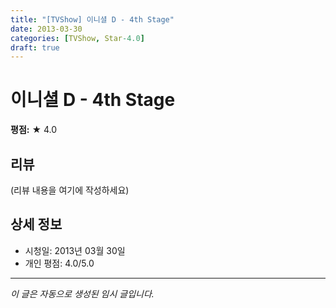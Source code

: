 ```yaml
---
title: "[TVShow] 이니셜 D - 4th Stage"
date: 2013-03-30
categories: [TVShow, Star-4.0]
draft: true
---
```


# 이니셜 D - 4th Stage

**평점:** ★ 4.0

## 리뷰

(리뷰 내용을 여기에 작성하세요)

## 상세 정보

- 시청일: 2013년 03월 30일
- 개인 평점: 4.0/5.0

---

*이 글은 자동으로 생성된 임시 글입니다.*
